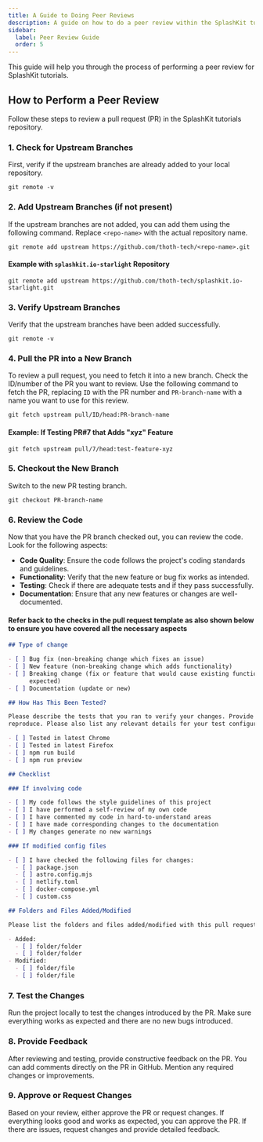 ```yaml
---
title: A Guide to Doing Peer Reviews
description: A guide on how to do a peer review within the SplashKit tutorials team.
sidebar:
  label: Peer Review Guide
  order: 5
---
```


This guide will help you through the process of performing a peer review for SplashKit tutorials.

## How to Perform a Peer Review

Follow these steps to review a pull request (PR) in the SplashKit tutorials repository.

### 1. Check for Upstream Branches

First, verify if the upstream branches are already added to your local repository.

```shell
git remote -v
```

### 2. Add Upstream Branches (if not present)

If the upstream branches are not added, you can add them using the following command. Replace
`<repo-name>` with the actual repository name.

```shell
git remote add upstream https://github.com/thoth-tech/<repo-name>.git
```

#### Example with `splashkit.io-starlight` Repository

```shell
git remote add upstream https://github.com/thoth-tech/splashkit.io-starlight.git
```

### 3. Verify Upstream Branches

Verify that the upstream branches have been added successfully.

```shell
git remote -v
```

### 4. Pull the PR into a New Branch

To review a pull request, you need to fetch it into a new branch. Check the ID/number of the PR you
want to review. Use the following command to fetch the PR, replacing `ID` with the PR number and
`PR-branch-name` with a name you want to use for this review.

```shell
git fetch upstream pull/ID/head:PR-branch-name
```

#### Example: If Testing PR#7 that Adds "xyz" Feature

```shell
git fetch upstream pull/7/head:test-feature-xyz
```

### 5. Checkout the New Branch

Switch to the new PR testing branch.

```shell
git checkout PR-branch-name
```

### 6. Review the Code

Now that you have the PR branch checked out, you can review the code. Look for the following
aspects:

- **Code Quality**: Ensure the code follows the project's coding standards and guidelines.
- **Functionality**: Verify that the new feature or bug fix works as intended.
- **Testing**: Check if there are adequate tests and if they pass successfully.
- **Documentation**: Ensure that any new features or changes are well-documented.

#### Refer back to the checks in the pull request template as also shown below to ensure you have covered all the necessary aspects

```markdown
## Type of change

- [ ] Bug fix (non-breaking change which fixes an issue)
- [ ] New feature (non-breaking change which adds functionality)
- [ ] Breaking change (fix or feature that would cause existing functionality to not work as
      expected)
- [ ] Documentation (update or new)

## How Has This Been Tested?

Please describe the tests that you ran to verify your changes. Provide instructions so we can
reproduce. Please also list any relevant details for your test configuration.

- [ ] Tested in latest Chrome
- [ ] Tested in latest Firefox
- [ ] npm run build
- [ ] npm run preview

## Checklist

### If involving code

- [ ] My code follows the style guidelines of this project
- [ ] I have performed a self-review of my own code
- [ ] I have commented my code in hard-to-understand areas
- [ ] I have made corresponding changes to the documentation
- [ ] My changes generate no new warnings

### If modified config files

- [ ] I have checked the following files for changes:
  - [ ] package.json
  - [ ] astro.config.mjs
  - [ ] netlify.toml
  - [ ] docker-compose.yml
  - [ ] custom.css

## Folders and Files Added/Modified

Please list the folders and files added/modified with this pull request.

- Added:
  - [ ] folder/folder
  - [ ] folder/folder
- Modified:
  - [ ] folder/file
  - [ ] folder/file
```

### 7. Test the Changes

Run the project locally to test the changes introduced by the PR. Make sure everything works as
expected and there are no new bugs introduced.

### 8. Provide Feedback

After reviewing and testing, provide constructive feedback on the PR. You can add comments directly
on the PR in GitHub. Mention any required changes or improvements.

### 9. Approve or Request Changes

Based on your review, either approve the PR or request changes. If everything looks good and works
as expected, you can approve the PR. If there are issues, request changes and provide detailed
feedback.
